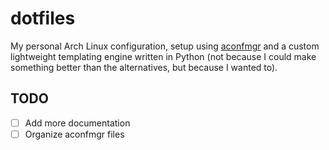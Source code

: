 # dotfiles

My personal Arch Linux configuration, setup using [aconfmgr](https://github.com/CyberShadow/aconfmgr) and a custom lightweight templating engine written in Python (not because I could make something better than the alternatives, but because I wanted to).

## TODO
- [ ] Add more documentation
- [ ] Organize aconfmgr files